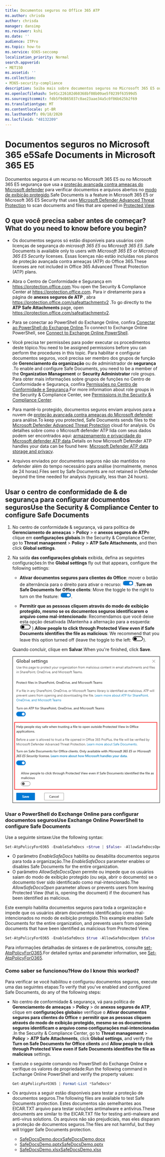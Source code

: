 ```yaml
---
title: Documentos seguros no Office 365 ATP
ms.author: chrisda
author: chrisda
manager: dansimp
ms.reviewer: kshi
ms.date: ''
audience: ITPro
ms.topic: how-to
ms.service: O365-seccomp
localization_priority: Normal
search.appverid:
- MET150
ms.assetid: ''
ms.collection:
- M365-security-compliance
description: Saiba mais sobre documentos seguros no Microsoft 365 E5 ou Microsoft 365 E5 Security.
ms.openlocfilehash: 5e91c226102d60368bf08b09ae5f0239f63599d5
ms.sourcegitcommit: fdb5f9d865037c0ae23aae34a5c0f06b625b2f69
ms.translationtype: MT
ms.contentlocale: pt-BR
ms.lasthandoff: 09/18/2020
ms.locfileid: "48132209"
---
```

# <a name="safe-documents-in-microsoft-365-e5"></a><span data-ttu-id="a91b6-103">Documentos seguros no Microsoft 365 e5</span><span class="sxs-lookup"><span data-stu-id="a91b6-103">Safe Documents in Microsoft 365 E5</span></span>

<span data-ttu-id="a91b6-104">Documentos seguros é um recurso no Microsoft 365 E5 ou no Microsoft 365 E5 segurança que usa a [proteção avançada contra ameaças do Microsoft defender](https://docs.microsoft.com/windows/security/threat-protection/microsoft-defender-atp/microsoft-defender-advanced-threat-protection) para verificar documentos e arquivos abertos no [modo de exibição protegido](https://support.microsoft.com/office/d6f09ac7-e6b9-4495-8e43-2bbcdbcb6653).</span><span class="sxs-lookup"><span data-stu-id="a91b6-104">Safe Documents is a feature in Microsoft 365 E5 or Microsoft 365 E5 Security that uses [Microsoft Defender Advanced Threat Protection](https://docs.microsoft.com/windows/security/threat-protection/microsoft-defender-atp/microsoft-defender-advanced-threat-protection) to scan documents and files that are opened in [Protected View](https://support.microsoft.com/office/d6f09ac7-e6b9-4495-8e43-2bbcdbcb6653).</span></span>

## <a name="what-do-you-need-to-know-before-you-begin"></a><span data-ttu-id="a91b6-105">O que você precisa saber antes de começar?</span><span class="sxs-lookup"><span data-stu-id="a91b6-105">What do you need to know before you begin?</span></span>

- <span data-ttu-id="a91b6-106">Os documentos seguros só estão disponíveis para usuários com licenças de segurança *do microsoft 365 E5* ou *Microsoft 365 E5* .</span><span class="sxs-lookup"><span data-stu-id="a91b6-106">Safe Documents is available only to users with *Microsoft 365 E5* or *Microsoft 365 E5 Security* licenses.</span></span> <span data-ttu-id="a91b6-107">Essas licenças não estão incluídas nos planos de proteção avançada contra ameaças (ATP) do Office 365.</span><span class="sxs-lookup"><span data-stu-id="a91b6-107">These licenses are not included in Office 365 Advanced Threat Protection (ATP) plans.</span></span>

- <span data-ttu-id="a91b6-108">Abra o Centro de Conformidade e Segurança em <https://protection.office.com>.</span><span class="sxs-lookup"><span data-stu-id="a91b6-108">You open the Security & Compliance Center at <https://protection.office.com>.</span></span> <span data-ttu-id="a91b6-109">Para ir diretamente para a página de **anexos seguros de ATP** , abra <https://protection.office.com/safeattachmentv2> .</span><span class="sxs-lookup"><span data-stu-id="a91b6-109">To go directly to the **ATP Safe Attachments** page, open <https://protection.office.com/safeattachmentv2>.</span></span>

- <span data-ttu-id="a91b6-110">Para se conectar ao PowerShell do Exchange Online, confira [Conectar ao PowerShell do Exchange Online](https://docs.microsoft.com/powershell/exchange/connect-to-exchange-online-powershell).</span><span class="sxs-lookup"><span data-stu-id="a91b6-110">To connect to Exchange Online PowerShell, see [Connect to Exchange Online PowerShell](https://docs.microsoft.com/powershell/exchange/connect-to-exchange-online-powershell).</span></span>

- <span data-ttu-id="a91b6-111">Você precisa ter permissões para poder executar os procedimentos deste tópico.</span><span class="sxs-lookup"><span data-stu-id="a91b6-111">You need to be assigned permissions before you can perform the procedures in this topic.</span></span> <span data-ttu-id="a91b6-112">Para habilitar e configurar documentos seguros, você precisa ser membro dos grupos de função de **Gerenciamento da organização** ou de administrador de **segurança** .</span><span class="sxs-lookup"><span data-stu-id="a91b6-112">To enable and configure Safe Documents, you need to be a member of the **Organization Management** or **Security Administrator** role groups.</span></span> <span data-ttu-id="a91b6-113">Para obter mais informações sobre grupos de funções no Centro de Conformidade e Segurança, confira [Permissões no Centro de Conformidade e Segurança](permissions-in-the-security-and-compliance-center.md).</span><span class="sxs-lookup"><span data-stu-id="a91b6-113">For more information about role groups in the Security & Compliance Center, see [Permissions in the Security & Compliance Center](permissions-in-the-security-and-compliance-center.md).</span></span>

- <span data-ttu-id="a91b6-114">Para mantê-lo protegido, documentos seguros enviam arquivos para a nuvem de [proteção avançada contra ameaças do Microsoft defender](https://docs.microsoft.com/windows/security/threat-protection/microsoft-defender-atp/microsoft-defender-advanced-threat-protection) para análise.</span><span class="sxs-lookup"><span data-stu-id="a91b6-114">To keep you protected, Safe Documents sends files to the [Microsoft Defender Advanced Threat Protection](https://docs.microsoft.com/windows/security/threat-protection/microsoft-defender-atp/microsoft-defender-advanced-threat-protection) cloud for analysis.</span></span> <span data-ttu-id="a91b6-115">Os detalhes sobre como o Microsoft defender ATP lida com seus dados podem ser encontrados aqui: [armazenamento e privacidade do Microsoft defender ATP data](https://docs.microsoft.com/windows/security/threat-protection/microsoft-defender-atp/data-storage-privacy).</span><span class="sxs-lookup"><span data-stu-id="a91b6-115">Details on how Microsoft Defender ATP handles your data can be found here: [Microsoft Defender ATP data storage and privacy](https://docs.microsoft.com/windows/security/threat-protection/microsoft-defender-atp/data-storage-privacy).</span></span>

- <span data-ttu-id="a91b6-116">Arquivos enviados por documentos seguros não são mantidos no defender além do tempo necessário para análise (normalmente, menos de 24 horas).</span><span class="sxs-lookup"><span data-stu-id="a91b6-116">Files sent by Safe Documents are not retained in Defender beyond the time needed for analysis (typically, less than 24 hours).</span></span>

## <a name="use-the-security--compliance-center-to-configure-safe-documents"></a><span data-ttu-id="a91b6-117">Usar o centro de conformidade de & de segurança para configurar documentos seguros</span><span class="sxs-lookup"><span data-stu-id="a91b6-117">Use the Security & Compliance Center to configure Safe Documents</span></span>

1. <span data-ttu-id="a91b6-118">No centro de conformidade & segurança, vá para política de **Gerenciamento de ameaças** \> **Policy** \> e **anexos seguros de ATP**e clique em **configurações globais**.</span><span class="sxs-lookup"><span data-stu-id="a91b6-118">In the Security & Compliance Center, go to **Threat management** \> **Policy** \> **ATP Safe Attachments**, and then click **Global settings**.</span></span>

2. <span data-ttu-id="a91b6-119">Na saída **das configurações globais** exibida, defina as seguintes configurações:</span><span class="sxs-lookup"><span data-stu-id="a91b6-119">In the **Global settings** fly out that appears, configure the following settings:</span></span>

   - <span data-ttu-id="a91b6-120">**Ativar documentos seguros para clientes do Office**: mover o botão de alternância para o direito para ativar o recurso: ![ Ativar/desativar ](../../media/963dfcd0-1765-4306-bcce-c3008c4406b9.png) .</span><span class="sxs-lookup"><span data-stu-id="a91b6-120">**Turn on Safe Documents for Office clients**: Move the toggle to the right to turn on the feature: ![Toggle on](../../media/963dfcd0-1765-4306-bcce-c3008c4406b9.png).</span></span>

   - <span data-ttu-id="a91b6-121">**Permitir que as pessoas cliquem através do modo de exibição protegido, mesmo se os documentos seguros identificarem o arquivo como mal-intencionado**: Recomendamos que você deixe esta opção desativada (Mantenha a alternação para a esquerda: ![ desativar ](../../media/scc-toggle-off.png) ).</span><span class="sxs-lookup"><span data-stu-id="a91b6-121">**Allow people to click through Protected View even if Safe Documents identifies the file as malicious**: We recommend that you leave this option turned off (leave the toggle to the left: ![Toggle off](../../media/scc-toggle-off.png)).</span></span>

   <span data-ttu-id="a91b6-122">Quando concluir, clique em **Salvar**.</span><span class="sxs-lookup"><span data-stu-id="a91b6-122">When you're finished, click **Save**.</span></span>

   ![Configurações de documentos seguros depois de selecionar as configurações globais na página de anexos seguros de ATP.](../../media/safe-docs.png)

### <a name="use-exchange-online-powershell-to-configure-safe-documents"></a><span data-ttu-id="a91b6-124">Usar o PowerShell do Exchange Online para configurar documentos seguros</span><span class="sxs-lookup"><span data-stu-id="a91b6-124">Use Exchange Online PowerShell to configure Safe Documents</span></span>

<span data-ttu-id="a91b6-125">Use a seguinte sintaxe:</span><span class="sxs-lookup"><span data-stu-id="a91b6-125">Use the following syntax:</span></span>

```powershell
Set-AtpPolicyForO365 -EnableSafeDocs <$true | $false> -AllowSafeDocsOpen <$true | $false>
```

- <span data-ttu-id="a91b6-126">O parâmetro _EnableSafeDocs_ habilita ou desabilita documentos seguros para toda a organização.</span><span class="sxs-lookup"><span data-stu-id="a91b6-126">The _EnableSafeDocs_ parameter enables or disables Safe Documents for the entire organization.</span></span>
- <span data-ttu-id="a91b6-127">O parâmetro _AllowSafeDocsOpen_ permite ou impede que os usuários saiam do modo de exibição protegido (ou seja, abrir o documento) se o documento tiver sido identificado como mal-intencionado.</span><span class="sxs-lookup"><span data-stu-id="a91b6-127">The _AllowSafeDocsOpen_ parameter allows or prevents users from leaving Protected View (that is, opening the document) if the document has been identified as malicious.</span></span>

<span data-ttu-id="a91b6-128">Este exemplo habilita documentos seguros para toda a organização e impede que os usuários abram documentos identificados como mal-intencionados no modo de exibição protegido.</span><span class="sxs-lookup"><span data-stu-id="a91b6-128">This example enables Safe Documents for the entire organization, and prevents users from opening documents that have been identified as malicious from Protected View.</span></span>

```powershell
Set-AtpPolicyForO365 -EnableSafeDocs $true -AllowSafeDocsOpen $false
```

<span data-ttu-id="a91b6-129">Para informações detalhadas de sintaxes e de parâmetros, consulte [set-AtpPolicyForO365](https://docs.microsoft.com/powershell/module/exchange/set-atppolicyforo365).</span><span class="sxs-lookup"><span data-stu-id="a91b6-129">For detailed syntax and parameter information, see [Set-AtpPolicyForO365](https://docs.microsoft.com/powershell/module/exchange/set-atppolicyforo365).</span></span>

### <a name="how-do-i-know-this-worked"></a><span data-ttu-id="a91b6-130">Como saber se funcionou?</span><span class="sxs-lookup"><span data-stu-id="a91b6-130">How do I know this worked?</span></span>

<span data-ttu-id="a91b6-131">Para verificar se você habilitou e configurou documentos seguros, execute uma das seguintes etapas:</span><span class="sxs-lookup"><span data-stu-id="a91b6-131">To verify that you've enabled and configured Safe Documents, do any of the following steps:</span></span>

- <span data-ttu-id="a91b6-132">No centro de conformidade & segurança, vá para política de **Gerenciamento de ameaças** \> **Policy** \> de **anexos seguros de ATP**, clique em **configurações globais**e verifique o **Ativar documentos seguros para clientes do Office** e **permitir que as pessoas cliquem através do modo de exibição protegido, mesmo se os documentos seguros identificam o arquivo como configurações mal-intencionadas** .</span><span class="sxs-lookup"><span data-stu-id="a91b6-132">In the Security & Compliance Center, go to **Threat management** \> **Policy** \> **ATP Safe Attachments**, click **Global settings**, and verify the **Turn on Safe Documents for Office clients** and **Allow people to click through Protected View even if Safe Documents identifies the file as malicious** settings.</span></span>

- <span data-ttu-id="a91b6-133">Execute o seguinte comando no PowerShell do Exchange Online e verifique os valores de propriedade:</span><span class="sxs-lookup"><span data-stu-id="a91b6-133">Run the following command in Exchange Online PowerShell and verify the property values:</span></span>

  ```powershell
  Get-AtpPolicyForO365 | Format-List *SafeDocs*
  ```

- <span data-ttu-id="a91b6-134">Os arquivos a seguir estão disponíveis para testar a proteção de documentos seguros.</span><span class="sxs-lookup"><span data-stu-id="a91b6-134">The following files are available to test Safe Documents protection.</span></span> <span data-ttu-id="a91b6-135">Estes documentos são semelhantes aos EICAR.TXT arquivo para testar soluções antimalware e antivírus.</span><span class="sxs-lookup"><span data-stu-id="a91b6-135">These documents are similar to the EICAR.TXT file for testing anti-malware and anti-virus solutions.</span></span> <span data-ttu-id="a91b6-136">Os arquivos não são prejudiciais, mas eles disparam a proteção de documentos seguros.</span><span class="sxs-lookup"><span data-stu-id="a91b6-136">The files are not harmful, but they will trigger Safe Documents protection.</span></span>

  - [<span data-ttu-id="a91b6-137">SafeDocsDemo.docx</span><span class="sxs-lookup"><span data-stu-id="a91b6-137">SafeDocsDemo.docx</span></span>](https://github.com/MicrosoftDocs/microsoft-365-docs/raw/public/microsoft-365/downloads/SafeDocsDemo.docx)
  - [<span data-ttu-id="a91b6-138">SafeDocsDemo.pptx</span><span class="sxs-lookup"><span data-stu-id="a91b6-138">SafeDocsDemo.pptx</span></span>](https://github.com/MicrosoftDocs/microsoft-365-docs/raw/public/microsoft-365/downloads/SafeDocsDemo.pptx)
  - [<span data-ttu-id="a91b6-139">SafeDocsDemo.xlsx</span><span class="sxs-lookup"><span data-stu-id="a91b6-139">SafeDocsDemo.xlsx</span></span>](https://github.com/MicrosoftDocs/microsoft-365-docs/raw/public/microsoft-365/downloads/SafeDocsDemo.xlsx)
